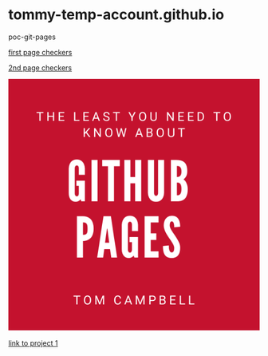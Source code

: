 # tommy-temp-account.github.io
poc-git-pages

[first page checkers](/page1.md)

[2nd page checkers](/page2.md)

![first pic](/logo.png)

[link to project 1](/test-jobindjohn)

